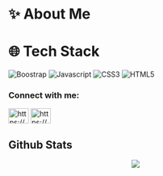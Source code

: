# ✨ About Me

# 🌐 Tech Stack
![Boostrap](https://img.shields.io/badge/Bootstrap-%237952B3?style=flat&logo=Bootstrap&logoColor=%23FFFFFF&logoSize=auto&labelColor=%237952B3&cacheSeconds=3600&link=%3Cobject%3E)
![Javascript](https://img.shields.io/badge/JavaScript-%23F7DF1E?style=flat&logo=JavaScript&logoColor=%23000000&logoSize=auto&labelColor=%23F7DF1E&cacheSeconds=3600&link=%3Cobject%3E)
![CSS3](https://img.shields.io/badge/CSS3-%231572B6?style=flat&logo=CSS3&logoColor=%23FFFFFF&logoSize=auto&labelColor=%231572B6&cacheSeconds=3600&link=%3Cobject%3E)
![HTML5](https://img.shields.io/badge/HTML5-%23E34F26?style=flat&logo=HTML5&logoColor=%23FFFFFF&logoSize=auto&labelColor=%23E34F26&cacheSeconds=3600&link=%3Cobject%3E)


<h3 align="left">Connect with me:</h3>
<p align="left">
<a href="https://dev.to/https://dev.to/" target="blank"><img align="center" src="https://raw.githubusercontent.com/rahuldkjain/github-profile-readme-generator/master/src/images/icons/Social/devto.svg" alt="https://dev.to/" height="30" width="40" /></a>
<a href="https://instagram.com/https://www.instagram.com/brayone_xv/?__pwa=1" target="blank"><img align="center" src="https://raw.githubusercontent.com/rahuldkjain/github-profile-readme-generator/master/src/images/icons/Social/instagram.svg" alt="https://www.instagram.com/brayone_xv/?__pwa=1" height="30" width="40" /></a>
</p>

## Github Stats  
<div align="center"><img src="https://github-readme-stats.vercel.app/api?username=rishavanand&show_icons=true&count_private=true&hide_border=true" align="center" /></div>  

<br/>  
